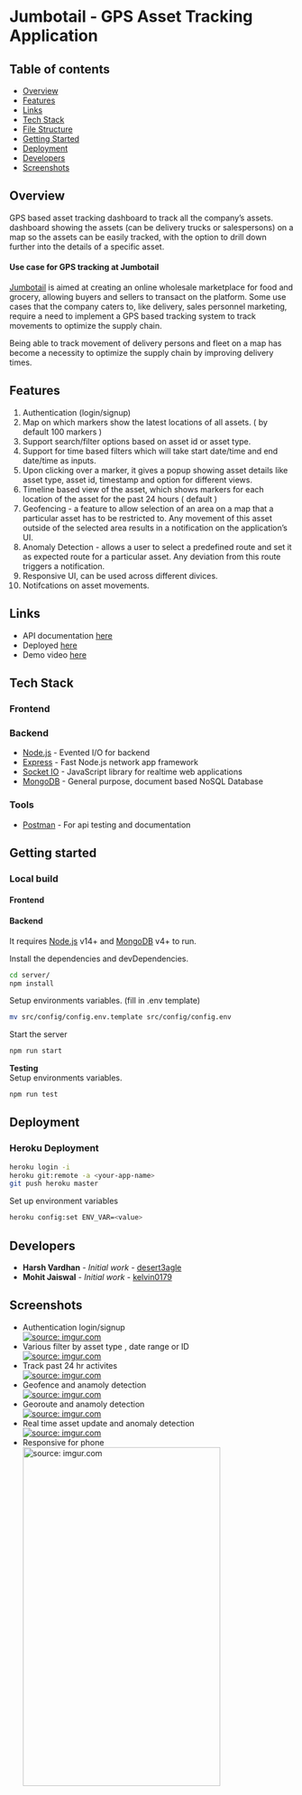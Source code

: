 # Jumbotail - GPS Asset Tracking Application

## Table of contents
- [Overview](#overview)
- [Features](#features)
- [Links](#links)
- [Tech Stack](#tech-stack)
- [File Structure](#file-structure)
- [Getting Started](#getting-started)
- [Deployment](#deployment)
- [Developers](#developers)
- [Screenshots](#screenshots)

## Overview
GPS based asset tracking dashboard to track all the company’s assets.
dashboard showing the assets (can be delivery trucks or salespersons) on a map so the assets can be easily tracked, with the option to drill down further into the details of a specific asset.
#### Use case for GPS tracking at Jumbotail
[Jumbotail](https://jumbotail.com/) is aimed at creating an online wholesale marketplace for food and grocery, allowing buyers and sellers to transact on the platform. Some use cases that the company caters to, like delivery, sales personnel marketing, require a need to implement a GPS based tracking system to track movements to optimize the supply chain.

Being able to track movement of delivery persons and fleet on a map has become a necessity to optimize the supply chain by improving delivery times.
## Features
1. Authentication (login/signup)
2. Map on which markers show the latest locations of all assets. ( by default 100 markers )
3. Support search/filter options based on asset id or asset type.
4. Support for time based filters which will take start date/time and end date/time as inputs.
5. Upon clicking over a marker, it gives a popup showing asset details like asset type, asset id, timestamp and option for different views.
6. Timeline based view of the asset, which shows markers for each location of the asset for the past 24 hours ( default )
7.  Geofencing - a feature to allow selection of an area on a map that a particular asset has to be restricted to. Any movement of this asset outside of the selected area results in a notification on the application’s UI.
8.  Anomaly Detection - allows a user to select a predefined route and set it as expected route for a particular asset. Any deviation from this route triggers a notification.
9. Responsive UI, can be used across different divices.
10. Notifcations on asset movements. 

## Links
* API documentation [here](https://documenter.getpostman.com/view/10910666/Uz5Govwb)
* Deployed [here](https://jumbotail-gps.herokuapp.com/)
* Demo video [here](https://drive.google.com/file/d/14JOisLK-bkjgnAyZmUeGAoFjLlOcIkyT/view?usp=sharing)
## Tech Stack
### Frontend

### Backend

 * [Node.js](https://nodejs.org/en/)  -  Evented  I/O  for  backend
 * [Express](https://expressjs.com/)  -  Fast  Node.js  network  app  framework
 * [Socket  IO](https://socket.io/) -  JavaScript  library  for  realtime  web  applications
 * [MongoDB](https://www.mongodb.com/)  -  General  purpose,  document  based  NoSQL  Database

### Tools
 * [Postman](https://www.postman.com/)  -  For api testing and documentation

## Getting started
### Local build
#### Frontend
#### Backend
It requires [Node.js](https://nodejs.org/) v14+ and [MongoDB](https://www.mongodb.com) v4+ to run.

Install the dependencies and devDependencies.
```sh
cd server/
npm install
```
Setup environments variables. (fill in .env template)
```sh
mv src/config/config.env.template src/config/config.env
```
Start the server
```sh
npm run start
```
**Testing**  <br>
Setup environments variables. 
```sh
npm run test
```
## Deployment


### Heroku Deployment
```sh
heroku login -i
heroku git:remote -a <your-app-name>
git push heroku master
```
Set up environment variables 
```sh
heroku config:set ENV_VAR=<value>
```

## Developers
* **Harsh Vardhan** - *Initial work* - [desert3agle](https://github.com/desert3agle)
* **Mohit Jaiswal** - *Initial work* - [kelvin0179](https://github.com/kelvin0179)
## Screenshots
- Authentication login/signup <br>
<a href="https://imgur.com/ntJ9vNa"><img src="https://i.imgur.com/ntJ9vNa.png" title="source: imgur.com" /></a><br>
- Various filter by asset type , date range or ID <br>
<a href="https://imgur.com/zn1IFlN"><img src="https://i.imgur.com/zn1IFlN.png" title="source: imgur.com" /></a><br>
- Track past 24 hr activites <br>
<a href="https://imgur.com/nQUnRcz"><img src="https://i.imgur.com/nQUnRcz.png" title="source: imgur.com" /></a><br>
- Geofence and anamoly detection <br>
<a href="https://imgur.com/YXOOIs2"><img src="https://i.imgur.com/YXOOIs2.png" title="source: imgur.com" /></a><br>
- Georoute and anamoly detection <br>
<a href="https://imgur.com/ul7pUFv"><img src="https://i.imgur.com/ul7pUFv.png" title="source: imgur.com" /></a><br>
- Real time  asset update and anomaly detection <br>
<a href="https://imgur.com/2XDWB1I"><img src="https://i.imgur.com/2XDWB1I.gif" title="source: imgur.com" /></a><br>
- Responsive for phone <br>
<a href="https://imgur.com/unF7hei"><img src="https://i.imgur.com/unF7hei.png" title="source: imgur.com"  
width="350px" height="600px"
/></a>


